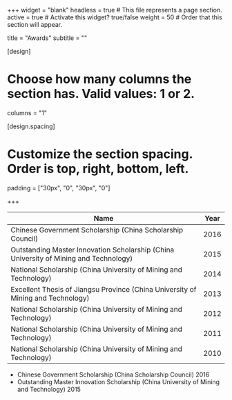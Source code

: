 +++
widget = "blank"
headless = true  # This file represents a page section.
active = true  # Activate this widget? true/false
weight = 50  # Order that this section will appear.

title = "Awards"
subtitle = ""

[design]
  # Choose how many columns the section has. Valid values: 1 or 2.
  columns = "1"

[design.spacing]
  # Customize the section spacing. Order is top, right, bottom, left.
  padding = ["30px", "0", "30px", "0"]

+++


| Name           																		 | Year |
| ---------------------------------------------------------------------------------------| ---- |
| Chinese Government Scholarship (China Scholarship Council)             				 | 2016 |
| Outstanding Master Innovation Scholarship (China University of Mining and Technology)  | 2015 |
| National Scholarship (China University of Mining and Technology)    					 | 2014 |
| Excellent Thesis of Jiangsu Province (China University of Mining and Technology)    	 | 2013 |
| National Scholarship (China University of Mining and Technology)    					 | 2012 |
| National Scholarship (China University of Mining and Technology)    					 | 2011 |
| National Scholarship (China University of Mining and Technology)    					 | 2010 |


* Chinese Government Scholarship (China Scholarship Council)							   2016
* Outstanding Master Innovation Scholarship (China University of Mining and Technology)	   2015
